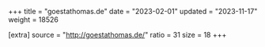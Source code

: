 +++
title = "goestathomas.de"
date = "2023-02-01"
updated = "2023-11-17"
weight = 18526

[extra]
source = "http://goestathomas.de/"
ratio = 31
size = 18
+++
